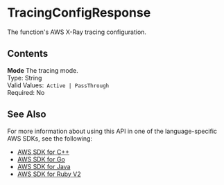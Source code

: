 # TracingConfigResponse<a name="API_TracingConfigResponse"></a>

The function's AWS X\-Ray tracing configuration\.

## Contents<a name="API_TracingConfigResponse_Contents"></a>

 **Mode**   <a name="SSS-Type-TracingConfigResponse-Mode"></a>
The tracing mode\.  
Type: String  
Valid Values:` Active | PassThrough`   
Required: No

## See Also<a name="API_TracingConfigResponse_SeeAlso"></a>

For more information about using this API in one of the language\-specific AWS SDKs, see the following:
+  [AWS SDK for C\+\+](https://docs.aws.amazon.com/goto/SdkForCpp/lambda-2015-03-31/TracingConfigResponse) 
+  [AWS SDK for Go](https://docs.aws.amazon.com/goto/SdkForGoV1/lambda-2015-03-31/TracingConfigResponse) 
+  [AWS SDK for Java](https://docs.aws.amazon.com/goto/SdkForJava/lambda-2015-03-31/TracingConfigResponse) 
+  [AWS SDK for Ruby V2](https://docs.aws.amazon.com/goto/SdkForRubyV2/lambda-2015-03-31/TracingConfigResponse) 